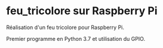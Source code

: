 # feu_tricolore sur Raspberry Pi
Réalisation d'un feu tricolore pour Raspberry Pi.

Premier programme en Python 3.7 et utilisation du GPIO.
